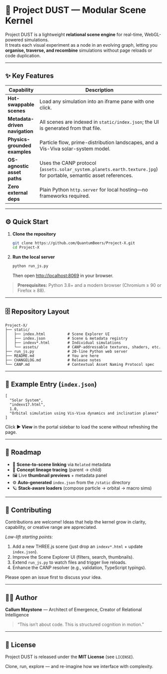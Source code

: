 # 🧪 Project DUST — Modular Scene Kernel

Project DUST is a lightweight **relational scene engine** for real-time, WebGL-powered simulations.  
It treats each visual experiment as a node in an evolving graph, letting you **organise, traverse, and recombine** simulations without page reloads or code duplication.

---

## ✨ Key Features
| Capability | Description |
|------------|-------------|
| **Hot-swappable scenes** | Load any simulation into an iframe pane with one click. |
| **Metadata-driven navigation** | All scenes are indexed in `static/index.json`; the UI is generated from that file. |
| **Physics-grounded examples** | Particle flow, prime-distribution landscapes, and a Vis-Viva solar-system model. |
| **OS-agnostic asset paths** | Uses the CANP protocol (`assets.solar_system.planets.earth.texture.jpg`) for portable, semantic asset references. |
| **Zero external deps** | Plain Python `http.server` for local hosting—no frameworks required. |

---

## ⚙️ Quick Start

1. **Clone the repository**
   ```bash
   git clone https://github.com/QuantumBeers/Project-X.git
   cd Project-X
   ```

2. **Run the local server**
   ```bash
   python run_js.py
   ```
   Then open <http://localhost:8069> in your browser.

> **Prerequisites:** Python 3.8+ and a modern browser (Chromium ≥ 90 or Firefox ≥ 88).

---

## 🗄️ Repository Layout
```
Project-X/
├── static/
│   ├── index.html          # Scene Explorer UI
│   ├── index.json          # Scene & metadata registry
│   ├── indexv*.html        # Individual simulations
│   └── assets/             # CANP-addressable textures, shaders, etc.
├── run_js.py               # 20-line Python web server
├── README.md               # You are here
├── CHANGELOG.md            # Release notes
└── CANP.md                 # Contextual Asset Naming Protocol spec
```

---

## 👀 Example Entry (`index.json`)
```jsonc
[
  "Solar System",
  "indexv17.html",
  1.0,
  "Orbital simulation using Vis-Viva dynamics and inclination planes"
]
```
Click **▶ View** in the portal sidebar to load the scene without refreshing the page.

---

## 🧩 Roadmap
- 🔄 **Scene-to-scene linking** via `Related` metadata  
- 🧠 **Concept lineage tracing** (parent → child)  
- 🖼️ Live **thumbnail previews** + metadata panel  
- ⚙️ **Auto-generated** `index.json` from the `/static` directory  
- 🪐 **Stack-aware loaders** (compose particle → orbital → macro sims)  

---

## 🤝 Contributing

Contributions are welcome! Ideas that help the kernel grow in clarity, capability, or creative range are appreciated.

*Low-lift starting points:*

1. Add a new THREE.js scene (just drop an `indexv*.html` + update `index.json`).
2. Improve the Scene Explorer UI (filters, search, thumbnails).
3. Extend `run_js.py` to watch files and trigger live reloads.
4. Enhance the CANP resolver (e.g., validation, TypeScript typings).

Please open an issue first to discuss your idea.

---

## 🧑‍💻 Author

**Callum Maystone** — Architect of Emergence, Creator of Relational Intelligence  
> “This isn’t about code. This is structured cognition in motion.”

---

## 📄 License
Project DUST is released under the **MIT License** (see `LICENSE`).

Clone, run, explore — and re-imagine how we interface with complexity.
